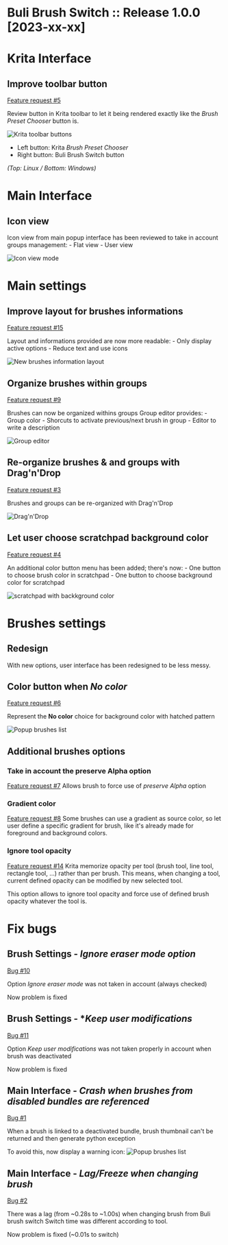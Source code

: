 # Buli Brush Switch :: Release 1.0.0 [2023-xx-xx]

# Krita Interface

## Improve toolbar button
[Feature request #5](https://github.com/Grum999/BuliBrushSwitch/issues/5)

Review button in Krita toolbar to let it being rendered exactly like the *Brush Preset Chooser* button is.

![Krita toolbar buttons](./../screenshots/r1-0-0_kritatoolbar-button-render.png)
- Left button: Krita *Brush Preset Chooser*
- Right button: Buli Brush Switch button

*(Top: Linux / Bottom: Windows)*


# Main Interface

## Icon view
Icon view from main popup interface has been reviewed to take in account groups management:
    - Flat view
    - User view

![Icon view mode](./../screenshots/r1-0-0_mainui-icon_viewmode.png)


# Main settings

## Improve layout for brushes informations
[Feature request #15](https://github.com/Grum999/BuliBrushSwitch/issues/15)

Layout and informations provided are now more readable:
    - Only display active options
    - Reduce text and use icons

![New brushes information layout](./../screenshots/r1-0-0_mainsettings-new_layout.png)

## Organize brushes within groups
[Feature request #9](https://github.com/Grum999/BuliBrushSwitch/issues/9)

Brushes can now be organized withins groups
Group editor provides:
    - Group color
    - Shorcuts to activate previous/next brush in group
    - Editor to write a description

![Group editor](./../screenshots/r1-0-0_mainsettings-groups_editor.png)

## Re-organize brushes & and groups with Drag'n'Drop
[Feature request #3](https://github.com/Grum999/BuliBrushSwitch/issues/3)

Brushes and groups can be re-organized with Drag'n'Drop

![Drag'n'Drop](./../screenshots/r1-0-0_mainsettings-dnd.png)


## Let user choose scratchpad background color
[Feature request #4](https://github.com/Grum999/BuliBrushSwitch/issues/4)

An additional color button menu has been added; there's now:
    - One button to choose brush color in scratchpad
    - One button to choose background color for scratchpad

![scratchpad with backkground color](./../screenshots/r1-0-0_mainsettings-scratchpad_bg_color.png)

# Brushes settings

## Redesign
With new options, user interface has been redesigned to be less messy.

## Color button when *No color*
[Feature request #6](https://github.com/Grum999/BuliBrushSwitch/issues/6)

Represent the **No color** choice for background color with hatched pattern

![Popup brushes list](./../screenshots/r1-0-0_mainsettings-bg_color_button.png)


## Additional brushes options

### Take in account the preserve Alpha option
[Feature request #7](https://github.com/Grum999/BuliBrushSwitch/issues/7)
Allows brush to force use of *preserve Alpha* option

### Gradient color
[Feature request #8](https://github.com/Grum999/BuliBrushSwitch/issues/8)
Some brushes can use a gradient as source color, so let user define a specific gradient for brush, like it's already made for foreground and background colors.

### Ignore tool opacity
[Feature request #14](https://github.com/Grum999/BuliBrushSwitch/issues/14)
Krita memorize opacity per tool (brush tool, line tool, rectangle tool, ...) rather than per brush.
This means, when changing a tool, current defined opacity can be modified by new selected tool.

This option allows to ignore tool opacity and force use of defined brush opacity whatever the tool is.


# Fix bugs

## Brush Settings - *Ignore eraser mode option*
[Bug #10](https://github.com/Grum999/BuliBrushSwitch/issues/10)

Option *Ignore eraser mode* was not taken in account (always checked)

Now problem is fixed

## Brush Settings - **Keep user modifications*
[Bug #11](https://github.com/Grum999/BuliBrushSwitch/issues/11)

Option *Keep user modifications* was not taken properly in account when brush was deactivated

Now problem is fixed


## Main Interface - *Crash when brushes from disabled bundles are referenced*
[Bug #1](https://github.com/Grum999/BuliBrushSwitch/issues/1)

When a brush is linked to a deactivated bundle, brush thumbnail can't be returned and then generate python exception

To avoid this, now display a warning icon:
![Popup brushes list](./../screenshots/r1-0-0_mainui-missing_brush.png)


## Main Interface - *Lag/Freeze when changing brush*
[Bug #2](https://github.com/Grum999/BuliBrushSwitch/issues/2)

There was a lag (from ~0.28s to ~1.00s) when changing brush from Buli brush switch
Switch time was different according to tool.

Now problem is fixed (~0.01s to switch)
